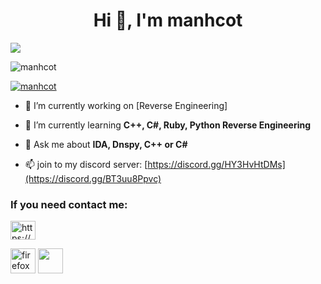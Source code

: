 <h1 align="center">Hi 👋, I'm manhcot</h1>
<img align="center" src="https://readme-typing-svg.herokuapp.com?color=%23F70B10&size=27&lines=K3rnel+Dev;+Cyber+Security;Pentesting;Web-Development😉">
<p align="left"> <img src="https://komarev.com/ghpvc/?username=manchot&label=Profile%20views&color=0e75b6&style=flat" alt="manhcot" /> </p>
<p align="left"> <a href="https://github.com/ryo-ma/github-profile-trophy"><img src="https://github-profile-trophy.vercel.app/?username=manhcot" alt="manhcot" /></a> </p>

- 🔭 I’m currently working on [Reverse Engineering]

- 🌱 I’m currently learning **C++, C#, Ruby, Python Reverse Engineering**



- 💬 Ask me about **IDA, Dnspy, C++ or C#**

- 📫 join to my discord server: [https://discord.gg/HY3HvHtDMs](https://discord.gg/BT3uu8Ppvc)


</div>
<h3 align="left">If you need contact me:</h3>
<p align="left">
<a href="https://discord.gg/HY3HvHtDMs" target="blank"><img align="center" src="https://raw.githubusercontent.com/rahuldkjain/github-profile-readme-generator/master/src/images/icons/Social/discord.svg" alt="https://discord.io/manhcot" height="30" width="40" /></a>
</p>
</div>

<img src="https://cdn.jsdelivr.net/gh/devicons/devicon/icons/firefox/firefox-original.svg" alt="firefox" width="40" height="40"/>
<img src="https://cdn.discordapp.com/attachments/1138247038736277534/1141067855480246402/bat.png" width="40" height="40"/>


